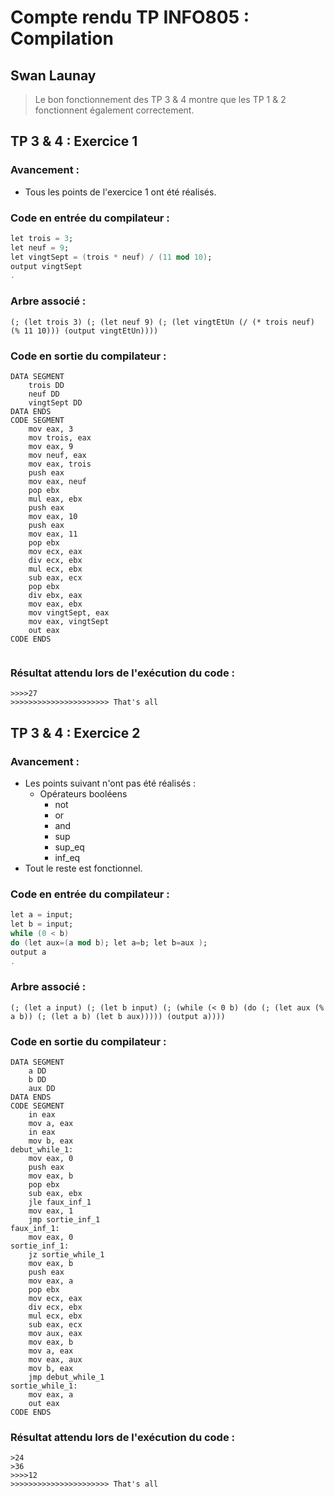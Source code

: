 # Compte rendu TP INFO805 : Compilation
## Swan Launay
> Le bon fonctionnement des TP 3 & 4 montre que les TP 1 & 2 fonctionnent également correctement.
## TP 3 & 4 : Exercice 1
### Avancement :
 - Tous les points de l'exercice 1 ont été réalisés.
### Code en entrée du compilateur :
```Ada
let trois = 3;
let neuf = 9;
let vingtSept = (trois * neuf) / (11 mod 10);
output vingtSept
.
```

### Arbre associé :
```
(; (let trois 3) (; (let neuf 9) (; (let vingtEtUn (/ (* trois neuf) (% 11 10))) (output vingtEtUn))))
```

### Code en sortie du compilateur :
```Assembly
DATA SEGMENT
	trois DD
	neuf DD
	vingtSept DD
DATA ENDS
CODE SEGMENT
	mov eax, 3
	mov trois, eax
	mov eax, 9
	mov neuf, eax
	mov eax, trois
	push eax
	mov eax, neuf
	pop ebx
	mul eax, ebx
	push eax
	mov eax, 10
	push eax
	mov eax, 11
	pop ebx
	mov ecx, eax
	div ecx, ebx
	mul ecx, ebx
	sub eax, ecx
	pop ebx
	div ebx, eax
	mov eax, ebx
	mov vingtSept, eax
	mov eax, vingtSept
	out eax
CODE ENDS


```
### Résultat attendu lors de l'exécution du code :

```
>>>>27
>>>>>>>>>>>>>>>>>>>>>> That's all
```
## TP 3 & 4 : Exercice 2

### Avancement :
 - Les points suivant n'ont pas été réalisés :
    - Opérateurs booléens
       - not
       - or
       - and
       - sup
       - sup_eq
       - inf_eq
 - Tout le reste est fonctionnel.

### Code en entrée du compilateur :
```Ada
let a = input;
let b = input;
while (0 < b)
do (let aux=(a mod b); let a=b; let b=aux );
output a
.
```

### Arbre associé :
```
(; (let a input) (; (let b input) (; (while (< 0 b) (do (; (let aux (% a b)) (; (let a b) (let b aux))))) (output a))))
```

### Code en sortie du compilateur :
```Assembly
DATA SEGMENT
	a DD
	b DD
	aux DD
DATA ENDS
CODE SEGMENT
	in eax
	mov a, eax
	in eax
	mov b, eax
debut_while_1:
	mov eax, 0
	push eax
	mov eax, b
	pop ebx
	sub eax, ebx
	jle faux_inf_1
	mov eax, 1
	jmp sortie_inf_1
faux_inf_1:
	mov eax, 0
sortie_inf_1:
	jz sortie_while_1
	mov eax, b
	push eax
	mov eax, a
	pop ebx
	mov ecx, eax
	div ecx, ebx
	mul ecx, ebx
	sub eax, ecx
	mov aux, eax
	mov eax, b
	mov a, eax
	mov eax, aux
	mov b, eax
	jmp debut_while_1
sortie_while_1:
	mov eax, a
	out eax
CODE ENDS
```

### Résultat attendu lors de l'exécution du code :

```
>24 
>36
>>>>12
>>>>>>>>>>>>>>>>>>>>>> That's all
```

